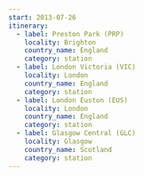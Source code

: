 ```yaml
---
start: 2013-07-26
itinerary:
  - label: Preston Park (PRP)
    locality: Brighton
    country_name: England
    category: station
  - label: London Victoria (VIC)
    locality: London
    country_name: England
    category: station
  - label: London Euston (EUS)
    locality: London
    country_name: England
    category: station
  - label: Glasgow Central (GLC)
    locality: Glasgow
    country_name: Scotland
    category: station
---
```


